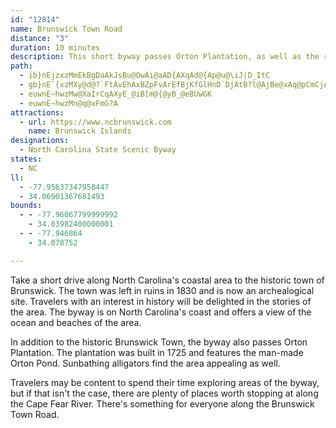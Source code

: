 ```yaml
---
id: "12814"
name: Brunswick Town Road
distance: "3"
duration: 10 minutes
description: This short byway passes Orton Plantation, as well as the ruined historic towns and forts of Brunswick
path:
  - ib}nEjzxzMmEkBgDaAkJsBu@OwAi@aAD{AXqAd@{Ap@u@\iJ|D_ItC
  - gb}nE`{xzMXy@d@?`FtAvEhAxBZpFvArEfBjKfGlHnD`DjAtB?l@AjBe@xAq@pCmCjAs@|@YzGJdASvBuAdDaDpBgAj@S|BSbED`FlAdADhSeBlCq@xYaL`@oFI_Ai@kAiAuAc@_Ao@_DSmB?sAnAmK
  - euwnE~hwzMw@XaIrCqAXyE_@iB[m@{@yB_@eBUwGK
  - euwnE~hwzMn@q@xFmG?A
attractions:
  - url: https://www.ncbrunswick.com
    name: Brunswick Islands
designations:
  - North Carolina State Scenic Byway
states:
  - NC
ll:
  - -77.95637347958447
  - 34.06901367681493
bounds:
  - - -77.96067799999992
    - 34.03982400000001
  - - -77.946864
    - 34.078752

---
```


Take a short drive along North Carolina's coastal area to the historic town of Brunswick. The town was left in ruins in 1830 and is now an archealogical site. Travelers with an interest in history will be delighted in the stories of the area. The byway is on North Carolina's coast and offers a view of the ocean and beaches of the area.

In addition to the historic Brunswick Town, the byway also passes Orton Plantation. The plantation was built in 1725 and features the man-made Orton Pond. Sunbathing alligators find the area appealing as well.

Travelers may be content to spend their time exploring areas of the byway, but if that isn't the case, there are plenty of places worth stopping at along the Cape Fear River. There's something for everyone along the Brunswick Town Road.
